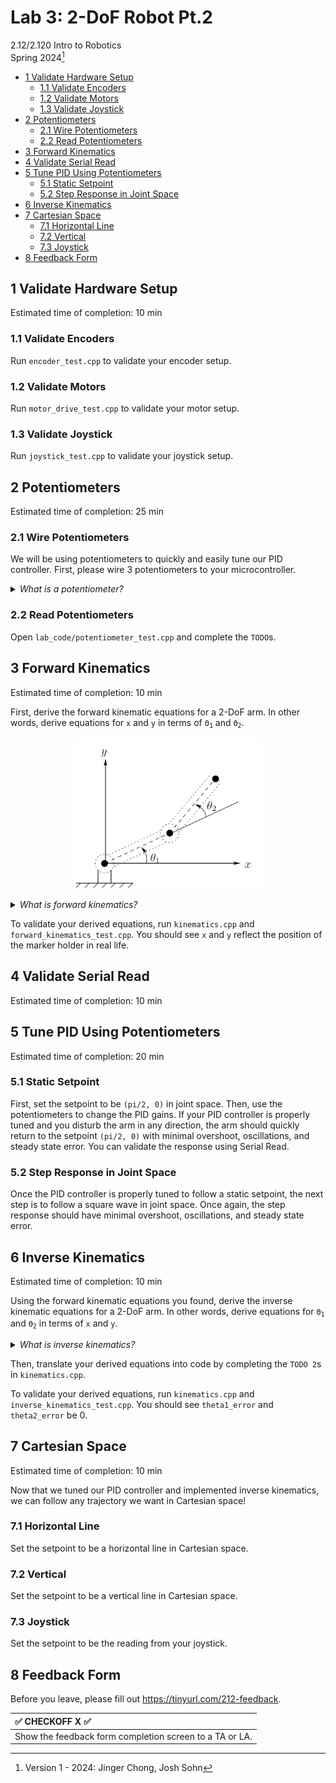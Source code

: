 # Lab 3: 2-DoF Robot Pt.2

2.12/2.120 Intro to Robotics  
Spring 2024[^1]

- [1 Validate Hardware Setup](#1-validate-hardware-setup)
  - [1.1 Validate Encoders](#11-validate-encoders)
  - [1.2 Validate Motors](#12-validate-motors)
  - [1.3 Validate Joystick](#13-validate-joystick)
- [2 Potentiometers](#2-potentiometers)
  - [2.1 Wire Potentiometers](#21-wire-potentiometers)
  - [2.2 Read Potentiometers](#22-read-potentiometers)
- [3 Forward Kinematics](#3-forward-kinematics)
- [4 Validate Serial Read](#4-validate-serial-read)
- [5 Tune PID Using Potentiometers](#5-tune-pid-using-potentiometers)
  - [5.1 Static Setpoint](#51-static-setpoint)
  - [5.2 Step Response in Joint Space](#52-step-response-in-joint-space)
- [6 Inverse Kinematics](#6-inverse-kinematics)
- [7 Cartesian Space](#7-cartesian-space)
  - [7.1 Horizontal Line](#71-horizontal-line)
  - [7.2 Vertical](#72-vertical)
  - [7.3 Joystick](#73-joystick)
- [8 Feedback Form](#8-feedback-form)

## 1 Validate Hardware Setup
Estimated time of completion: 10 min

### 1.1 Validate Encoders
Run `encoder_test.cpp` to validate your encoder setup.

### 1.2 Validate Motors
Run `motor_drive_test.cpp` to validate your motor setup.

### 1.3 Validate Joystick
Run `joystick_test.cpp` to validate your joystick setup.

## 2 Potentiometers
Estimated time of completion: 25 min

### 2.1 Wire Potentiometers

We will be using potentiometers to quickly and easily tune our PID controller. First, please wire 3 potentiometers to your microcontroller.

<details>
    <summary><i> What is a potentiometer?</i>
    </summary>
  A potentiometer is an electrical component that functions as a variable resistor or a voltage divider. It consists of a resistive element, such as a carbon track, and a movable wiper contact that slides along the element. By moving the wiper, you can change the resistance between the wiper and each end of the track, which allows you to adjust the level of current flowing through a circuit, or to change the voltage at the wiper, which can be used to control various devices such as the volume on a radio or the position of a servo motor in robotics.
  </details>

### 2.2 Read Potentiometers
Open `lab_code/potentiometer_test.cpp` and complete the `TODO`s.

## 3 Forward Kinematics
Estimated time of completion: 10 min

First, derive the forward kinematic equations for a 2-DoF arm. In other words, derive equations for `x` and `y` in terms of <code>Θ<sub>1</sub></code> and <code>Θ<sub>2</sub></code>.

<p align="center">
<img src="./.images/2dofarm.png" alt="drawing" width="300"/>
</p>

<details>
<summary><i> What is forward kinematics? </i></summary>

Forward kinematics answers the question, "Given the angles of the robot's joints, what are the x, y coordinates of the robot's hand?" For more, refer to lecture 2!

</details>

To validate your derived equations, run `kinematics.cpp` and `forward_kinematics_test.cpp`. You should see `x` and `y` reflect the position of the marker holder in real life.

## 4 Validate Serial Read
Estimated time of completion: 10 min


## 5 Tune PID Using Potentiometers
Estimated time of completion: 20 min

### 5.1 Static Setpoint
First, set the setpoint to be `(pi/2, 0)` in joint space. Then, use the potentiometers to change the PID gains. If your PID controller is properly tuned and you disturb the arm in any direction, the arm should quickly return to the setpoint `(pi/2, 0)` with minimal overshoot, oscillations, and steady state error. You can validate the response using Serial Read.

### 5.2 Step Response in Joint Space
Once the PID controller is properly tuned to follow a static setpoint, the next step is to follow a square wave in joint space. Once again, the step response should have minimal overshoot, oscillations, and steady state error.

## 6 Inverse Kinematics
Estimated time of completion: 10 min

Using the forward kinematic equations you found, derive the inverse kinematic equations for a 2-DoF arm. In other words, derive equations for <code>Θ<sub>1</sub></code> and <code>Θ<sub>2</sub></code> in terms of `x` and `y`.

<details>
<summary><i> What is inverse kinematics? </i></summary>

It's the opposite of forward kinematics!
Put simply, forward inverse kinematics answers the question, "Given the desired x,y coordinates of the robot's hand, what should the angles of the robot's joints be?" For more, refer to lecture 2!

</details>

Then, translate your derived equations into code by completing the `TODO 2`s in `kinematics.cpp`.

To validate your derived equations, run `kinematics.cpp` and `inverse_kinematics_test.cpp`. You should see `theta1_error` and `theta2_error` be 0.

## 7 Cartesian Space
Estimated time of completion: 10 min

Now that we tuned our PID controller and implemented inverse kinematics, we can follow any trajectory we want in Cartesian space!

### 7.1 Horizontal Line
Set the setpoint to be a horizontal line in Cartesian space.

### 7.2 Vertical 
Set the setpoint to be a vertical line in Cartesian space.

### 7.3 Joystick
Set the setpoint to be the reading from your joystick.

## 8 Feedback Form

Before you leave, please fill out https://tinyurl.com/212-feedback. 

| :white_check_mark: CHECKOFF X :white_check_mark:   |
|:---------------------------------------------------|
| Show the feedback form completion screen to a TA or LA. |


[^1]: Version 1 - 2024: Jinger Chong, Josh Sohn
